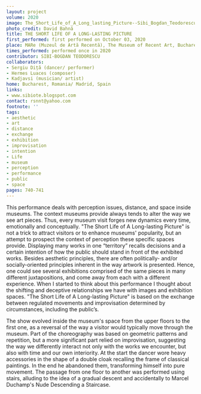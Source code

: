 ```yaml
---
layout: project
volume: 2020
image: The_Short_Life_of_A_Long_lasting_Picture--Sibi_Bogdan_Teodorescu.jpg
photo_credit: David Bahnă
title: THE SHORT LIFE OF A LONG-LASTING PICTURE
first_performed: first performed on October 03, 2020
place: MARe (Muzeul de Artă Recentă), The Museum of Recent Art, Bucharest
times_performed: performed once in 2020
contributor: SIBI-BOGDAN TEODORESCU
collaborators:
- Sergiu Diță (dancer/ performer)
- Hermes Luaces (composer)
- Kadjavsi (musician/ artist)
home: Bucharest, Romania/ Madrid, Spain
links:
- www.sibiote.blogspot.com
contact: rsnnt@yahoo.com
footnote: ''
tags:
- aesthetic
- art
- distance
- exchange
- exhibition
- improvisation
- intention
- Life
- museum
- perception
- performance
- public
- space
pages: 740-741
---
```

This performance deals with perception issues, distance, and space inside museums. The context museums provide always tends to alter the way we see art pieces. Thus, every museum visit forges new dynamics every time, emotionally and conceptually. "The Short Life of A Long-lasting Picture" is not a trick to attract visitors or to enhance museums' popularity, but an attempt to prospect the context of perception these specific spaces provide. Displaying many works in one “territory” recalls decisions and a certain intention of how the public should stand in front of the exhibited works. Besides aesthetic principles, there are often politically- and/or socially-oriented principles inherent in the way artwork is presented. Hence, one could see several exhibitions comprised of the same pieces in many different juxtapositions, and come away from each with a different experience. When I started to think about this performance I thought about the shifting and deceptive relationships we have with images and exhibition spaces. "The Short Life of A Long-lasting Picture" is based on the exchange between regulated movements and improvisation determined by circumstances, including the public’s. 

The show evolved inside the museum's space from the upper floors to the first one, as a reversal of the way a visitor would typically move through the museum. Part of the choreography was based on geometric patterns and repetition, but a more significant part relied on improvisation, suggesting the way we differently interact not only with the works we encounter, but also with time and our own interiority. At the start the dancer wore heavy accessories in the shape of a double cloak recalling the frame of classical paintings. In the end he abandoned them, transforming himself into pure movement. The passage from one floor to another was performed using stairs, alluding to the idea of a gradual descent and accidentally to Marcel Duchamp's Nude Descending a Staircase.